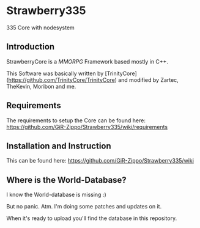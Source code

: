 # Strawberry335
335 Core with nodesystem

## Introduction

StrawberryCore is a *MMORPG* Framework based mostly in C++.

This Software was basically written by [TrinityCore] (https://github.com/TrinityCore/TrinityCore)
and modified by Zartec, TheKevin, Moribon and me.


## Requirements

The requirements to setup the Core can be found here:
https://github.com/GiR-Zippo/Strawberry335/wiki/requirements


## Installation and Instruction

This can be found here: https://github.com/GiR-Zippo/Strawberry335/wiki


## Where is the World-Database?

I know the World-database is missing :)

But no panic. Atm. I'm doing some patches and updates on it.

When it's ready to upload you'll find the database in this repository.

